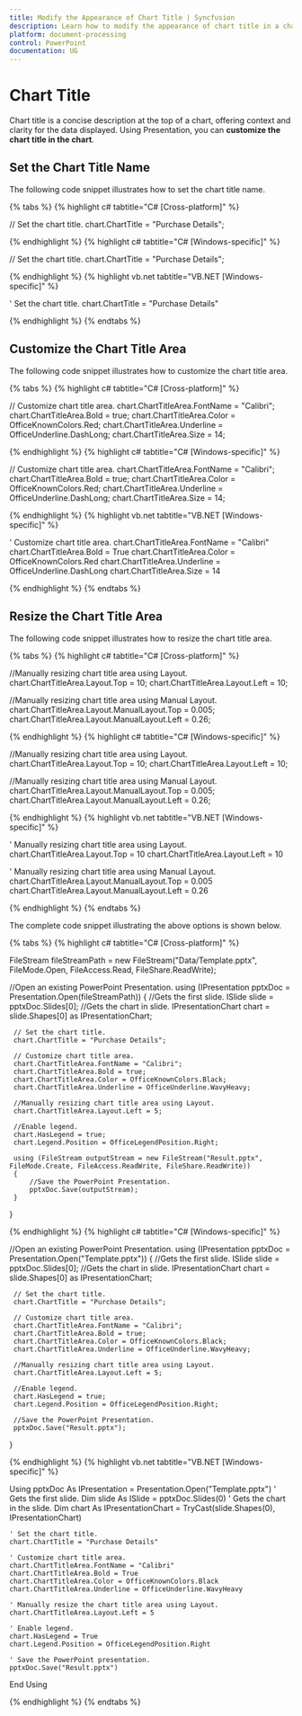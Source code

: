 ```yaml
---
title: Modify the Appearance of Chart Title | Syncfusion
description: Learn how to modify the appearance of chart title in a chart in a PowerPoint using .NET PowerPoint library (Presentation) without Microsoft PowerPoint.
platform: document-processing
control: PowerPoint
documentation: UG
---
```


# Chart Title

Chart title is a concise description at the top of a chart, offering context and clarity for the data displayed. Using Presentation, you can **customize the chart title in the chart**.

## Set the Chart Title Name

The following code snippet illustrates how to set the chart title name.

{% tabs %}
{% highlight c# tabtitle="C# [Cross-platform]" %}

// Set the chart title.
chart.ChartTitle = "Purchase Details";

{% endhighlight %}
{% highlight c# tabtitle="C# [Windows-specific]" %}

// Set the chart title.
chart.ChartTitle = "Purchase Details";

{% endhighlight %}
{% highlight vb.net tabtitle="VB.NET [Windows-specific]" %}

' Set the chart title.
chart.ChartTitle = "Purchase Details"

{% endhighlight %}
{% endtabs %}

## Customize the Chart Title Area

The following code snippet illustrates how to customize the chart title area.

{% tabs %}
{% highlight c# tabtitle="C# [Cross-platform]" %}

// Customize chart title area.
chart.ChartTitleArea.FontName = "Calibri";
chart.ChartTitleArea.Bold = true;
chart.ChartTitleArea.Color = OfficeKnownColors.Red;
chart.ChartTitleArea.Underline = OfficeUnderline.DashLong;
chart.ChartTitleArea.Size = 14;

{% endhighlight %}
{% highlight c# tabtitle="C# [Windows-specific]" %}

// Customize chart title area.
chart.ChartTitleArea.FontName = "Calibri";
chart.ChartTitleArea.Bold = true;
chart.ChartTitleArea.Color = OfficeKnownColors.Red;
chart.ChartTitleArea.Underline = OfficeUnderline.DashLong;
chart.ChartTitleArea.Size = 14;

{% endhighlight %}
{% highlight vb.net tabtitle="VB.NET [Windows-specific]" %}

' Customize chart title area.
chart.ChartTitleArea.FontName = "Calibri"
chart.ChartTitleArea.Bold = True
chart.ChartTitleArea.Color = OfficeKnownColors.Red
chart.ChartTitleArea.Underline = OfficeUnderline.DashLong
chart.ChartTitleArea.Size = 14

{% endhighlight %}
{% endtabs %}

## Resize the Chart Title Area

The following code snippet illustrates how to resize the chart title area.

{% tabs %}
{% highlight c# tabtitle="C# [Cross-platform]" %}

//Manually resizing chart title area using Layout.
chart.ChartTitleArea.Layout.Top = 10;
chart.ChartTitleArea.Layout.Left = 10;

//Manually resizing chart title area using Manual Layout.
chart.ChartTitleArea.Layout.ManualLayout.Top = 0.005;
chart.ChartTitleArea.Layout.ManualLayout.Left = 0.26;

{% endhighlight %}
{% highlight c# tabtitle="C# [Windows-specific]" %}

//Manually resizing chart title area using Layout.
chart.ChartTitleArea.Layout.Top = 10;
chart.ChartTitleArea.Layout.Left = 10;

//Manually resizing chart title area using Manual Layout.
chart.ChartTitleArea.Layout.ManualLayout.Top = 0.005;
chart.ChartTitleArea.Layout.ManualLayout.Left = 0.26;

{% endhighlight %}
{% highlight vb.net tabtitle="VB.NET [Windows-specific]" %}

' Manually resizing chart title area using Layout.
chart.ChartTitleArea.Layout.Top = 10
chart.ChartTitleArea.Layout.Left = 10

' Manually resizing chart title area using Manual Layout.
chart.ChartTitleArea.Layout.ManualLayout.Top = 0.005
chart.ChartTitleArea.Layout.ManualLayout.Left = 0.26

{% endhighlight %}
{% endtabs %}

The complete code snippet illustrating the above options is shown below.

{% tabs %}
{% highlight c# tabtitle="C# [Cross-platform]" %}

 FileStream fileStreamPath = new FileStream("Data/Template.pptx", FileMode.Open, FileAccess.Read, FileShare.ReadWrite);
      
 //Open an existing PowerPoint Presentation.
 using (IPresentation pptxDoc = Presentation.Open(fileStreamPath))
 {
     //Gets the first slide.
     ISlide slide = pptxDoc.Slides[0];
     //Gets the chart in slide.
     IPresentationChart chart = slide.Shapes[0] as IPresentationChart;

     // Set the chart title.
     chart.ChartTitle = "Purchase Details";

     // Customize chart title area.
     chart.ChartTitleArea.FontName = "Calibri";
     chart.ChartTitleArea.Bold = true;
     chart.ChartTitleArea.Color = OfficeKnownColors.Black;
     chart.ChartTitleArea.Underline = OfficeUnderline.WavyHeavy;

     //Manually resizing chart title area using Layout.
     chart.ChartTitleArea.Layout.Left = 5;

     //Enable legend.
     chart.HasLegend = true;
     chart.Legend.Position = OfficeLegendPosition.Right;

     using (FileStream outputStream = new FileStream("Result.pptx", FileMode.Create, FileAccess.ReadWrite, FileShare.ReadWrite))
     {
         //Save the PowerPoint Presentation.
         pptxDoc.Save(outputStream);
     }
 }

{% endhighlight %}
{% highlight c# tabtitle="C# [Windows-specific]" %}
      
 //Open an existing PowerPoint Presentation.
 using (IPresentation pptxDoc = Presentation.Open("Template.pptx"))
 {
     //Gets the first slide.
     ISlide slide = pptxDoc.Slides[0];
     //Gets the chart in slide.
     IPresentationChart chart = slide.Shapes[0] as IPresentationChart;

     // Set the chart title.
     chart.ChartTitle = "Purchase Details";

     // Customize chart title area.
     chart.ChartTitleArea.FontName = "Calibri";
     chart.ChartTitleArea.Bold = true;
     chart.ChartTitleArea.Color = OfficeKnownColors.Black;
     chart.ChartTitleArea.Underline = OfficeUnderline.WavyHeavy;

     //Manually resizing chart title area using Layout.
     chart.ChartTitleArea.Layout.Left = 5;

     //Enable legend.
     chart.HasLegend = true;
     chart.Legend.Position = OfficeLegendPosition.Right;

     //Save the PowerPoint Presentation.
     pptxDoc.Save("Result.pptx");
 }

{% endhighlight %}
{% highlight vb.net tabtitle="VB.NET [Windows-specific]" %}

Using pptxDoc As IPresentation = Presentation.Open("Template.pptx")
    ' Gets the first slide.
    Dim slide As ISlide = pptxDoc.Slides(0)
    ' Gets the chart in the slide.
    Dim chart As IPresentationChart = TryCast(slide.Shapes(0), IPresentationChart)

    ' Set the chart title.
    chart.ChartTitle = "Purchase Details"

    ' Customize chart title area.
    chart.ChartTitleArea.FontName = "Calibri"
    chart.ChartTitleArea.Bold = True
    chart.ChartTitleArea.Color = OfficeKnownColors.Black
    chart.ChartTitleArea.Underline = OfficeUnderline.WavyHeavy

    ' Manually resize the chart title area using Layout.
    chart.ChartTitleArea.Layout.Left = 5

    ' Enable legend.
    chart.HasLegend = True
    chart.Legend.Position = OfficeLegendPosition.Right

    ' Save the PowerPoint presentation.
    pptxDoc.Save("Result.pptx")
End Using

{% endhighlight %}
{% endtabs %}

